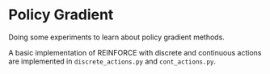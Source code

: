 # Policy Gradient

Doing some experiments to learn about policy gradient methods.

A basic implementation of REINFORCE with discrete and continuous actions are implemented in `discrete_actions.py` and `cont_actions.py`.
